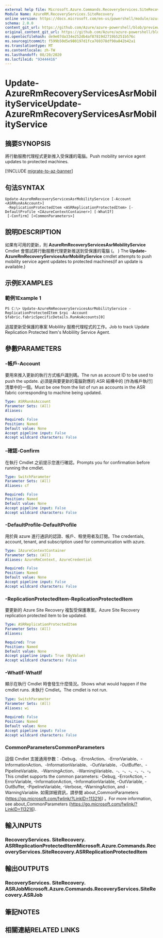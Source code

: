 ```yaml
---
external help file: Microsoft.Azure.Commands.RecoveryServices.SiteRecovery.dll-Help.xml
Module Name: AzureRM.RecoveryServices.SiteRecovery
online version: https://docs.microsoft.com/en-us/powershell/module/azurerm.recoveryservices.siterecovery/update-azurermrecoveryservicesasrmobilityservice
schema: 2.0.0
content_git_url: https://github.com/Azure/azure-powershell/blob/preview/src/ResourceManager/RecoveryServices.SiteRecovery/Commands.RecoveryServices.SiteRecovery/help/Update-AzureRmRecoveryServicesAsrMobilityService.md
original_content_git_url: https://github.com/Azure/azure-powershell/blob/preview/src/ResourceManager/RecoveryServices.SiteRecovery/Commands.RecoveryServices.SiteRecovery/help/Update-AzureRmRecoveryServicesAsrMobilityService.md
ms.openlocfilehash: de9e07da334e252db4af87819d2719b5251b576c
ms.sourcegitcommit: f599b50d5e980197d1fca769378df90a842b42a1
ms.translationtype: MT
ms.contentlocale: zh-TW
ms.lasthandoff: 08/20/2020
ms.locfileid: "93444416"
---
```

# <span data-ttu-id="f08a0-101">Update-AzureRmRecoveryServicesAsrMobilityService</span><span class="sxs-lookup"><span data-stu-id="f08a0-101">Update-AzureRmRecoveryServicesAsrMobilityService</span></span>

## <span data-ttu-id="f08a0-102">摘要</span><span class="sxs-lookup"><span data-stu-id="f08a0-102">SYNOPSIS</span></span>
<span data-ttu-id="f08a0-103">將行動服務代理程式更新推入受保護的電腦。</span><span class="sxs-lookup"><span data-stu-id="f08a0-103">Push mobility service agent updates to protected machines.</span></span>

[!INCLUDE [migrate-to-az-banner](../../includes/migrate-to-az-banner.md)]

## <span data-ttu-id="f08a0-104">句法</span><span class="sxs-lookup"><span data-stu-id="f08a0-104">SYNTAX</span></span>

```
Update-AzureRmRecoveryServicesAsrMobilityService [-Account <ASRRunAsAccount>]
 -ReplicationProtectedItem <ASRReplicationProtectedItem> [-DefaultProfile <IAzureContextContainer>] [-WhatIf]
 [-Confirm] [<CommonParameters>]
```

## <span data-ttu-id="f08a0-105">說明</span><span class="sxs-lookup"><span data-stu-id="f08a0-105">DESCRIPTION</span></span>
<span data-ttu-id="f08a0-106">如果有可用的更新，則 **AzureRmRecoveryServicesAsrMobilityService** Cmdlet 會嘗試將行動服務代理更新推送到受保護的電腦 (。 ) </span><span class="sxs-lookup"><span data-stu-id="f08a0-106">The **Update-AzureRmRecoveryServicesAsrMobilityService** cmdlet attempts to push mobility service agent updates to protected machines(if an update is available.)</span></span>

## <span data-ttu-id="f08a0-107">示例</span><span class="sxs-lookup"><span data-stu-id="f08a0-107">EXAMPLES</span></span>

### <span data-ttu-id="f08a0-108">範例1</span><span class="sxs-lookup"><span data-stu-id="f08a0-108">Example 1</span></span>
```
PS C:\> Update-AzureRmRecoveryServicesAsrMobilityService -ReplicationProtectedItem $rpi -Account $fabric.fabricSpecificDetails.RunAsAccounts[0]
```

<span data-ttu-id="f08a0-109">追蹤更新受保護的專案 Moblility 服務代理程式的工作。</span><span class="sxs-lookup"><span data-stu-id="f08a0-109">Job to track Update Replication Protected Item's Moblility Service Agent.</span></span>

## <span data-ttu-id="f08a0-110">參數</span><span class="sxs-lookup"><span data-stu-id="f08a0-110">PARAMETERS</span></span>

### <span data-ttu-id="f08a0-111">-帳戶</span><span class="sxs-lookup"><span data-stu-id="f08a0-111">-Account</span></span>
<span data-ttu-id="f08a0-112">要用來推入更新的執行方式帳戶識別碼。</span><span class="sxs-lookup"><span data-stu-id="f08a0-112">The run as account ID to be used to push the update.</span></span> <span data-ttu-id="f08a0-113">必須是與要更新的電腦對應的 ASR 結構中的 [作為帳戶執行] 清單中的一個。</span><span class="sxs-lookup"><span data-stu-id="f08a0-113">Must be one from the list of run as accounts in the ASR fabric corresponding to machine being updated.</span></span>

```yaml
Type: ASRRunAsAccount
Parameter Sets: (All)
Aliases:

Required: False
Position: Named
Default value: None
Accept pipeline input: False
Accept wildcard characters: False
```

### <span data-ttu-id="f08a0-114">-確認</span><span class="sxs-lookup"><span data-stu-id="f08a0-114">-Confirm</span></span>
<span data-ttu-id="f08a0-115">在執行 Cmdlet 之前提示您進行確認。</span><span class="sxs-lookup"><span data-stu-id="f08a0-115">Prompts you for confirmation before running the cmdlet.</span></span>

```yaml
Type: SwitchParameter
Parameter Sets: (All)
Aliases: cf

Required: False
Position: Named
Default value: None
Accept pipeline input: False
Accept wildcard characters: False
```

### <span data-ttu-id="f08a0-116">-DefaultProfile</span><span class="sxs-lookup"><span data-stu-id="f08a0-116">-DefaultProfile</span></span>
<span data-ttu-id="f08a0-117">用於與 azure 進行通訊的認證、帳戶、租使用者及訂閱。</span><span class="sxs-lookup"><span data-stu-id="f08a0-117">The credentials, account, tenant, and subscription used for communication with azure.</span></span>

```yaml
Type: IAzureContextContainer
Parameter Sets: (All)
Aliases: AzureRmContext, AzureCredential

Required: False
Position: Named
Default value: None
Accept pipeline input: False
Accept wildcard characters: False
```

### <span data-ttu-id="f08a0-118">-ReplicationProtectedItem</span><span class="sxs-lookup"><span data-stu-id="f08a0-118">-ReplicationProtectedItem</span></span>
<span data-ttu-id="f08a0-119">要更新的 Azure Site Recovery 複製受保護專案。</span><span class="sxs-lookup"><span data-stu-id="f08a0-119">Azure Site Recovery replication protected item to be updated.</span></span>

```yaml
Type: ASRReplicationProtectedItem
Parameter Sets: (All)
Aliases:

Required: True
Position: Named
Default value: None
Accept pipeline input: True (ByValue)
Accept wildcard characters: False
```

### <span data-ttu-id="f08a0-120">-WhatIf</span><span class="sxs-lookup"><span data-stu-id="f08a0-120">-WhatIf</span></span>
<span data-ttu-id="f08a0-121">顯示在執行 Cmdlet 時會發生什麼情況。</span><span class="sxs-lookup"><span data-stu-id="f08a0-121">Shows what would happen if the cmdlet runs.</span></span> <span data-ttu-id="f08a0-122">未執行 Cmdlet。</span><span class="sxs-lookup"><span data-stu-id="f08a0-122">The cmdlet is not run.</span></span>

```yaml
Type: SwitchParameter
Parameter Sets: (All)
Aliases: wi

Required: False
Position: Named
Default value: None
Accept pipeline input: False
Accept wildcard characters: False
```

### <span data-ttu-id="f08a0-123">CommonParameters</span><span class="sxs-lookup"><span data-stu-id="f08a0-123">CommonParameters</span></span>
<span data-ttu-id="f08a0-124">這個 Cmdlet 支援通用參數：-Debug、-ErrorAction、-ErrorVariable、-InformationAction、-InformationVariable、-OutVariable、-OutBuffer、-PipelineVariable、-WarningAction、-WarningVariable、-、-、-、-、-、-。</span><span class="sxs-lookup"><span data-stu-id="f08a0-124">This cmdlet supports the common parameters: -Debug, -ErrorAction, -ErrorVariable, -InformationAction, -InformationVariable, -OutVariable, -OutBuffer, -PipelineVariable, -Verbose, -WarningAction, and -WarningVariable.</span></span> <span data-ttu-id="f08a0-125">如需詳細資訊，請參閱 about_CommonParameters (https://go.microsoft.com/fwlink/?LinkID=113216) 。</span><span class="sxs-lookup"><span data-stu-id="f08a0-125">For more information, see about_CommonParameters (https://go.microsoft.com/fwlink/?LinkID=113216).</span></span>

## <span data-ttu-id="f08a0-126">輸入</span><span class="sxs-lookup"><span data-stu-id="f08a0-126">INPUTS</span></span>

### <span data-ttu-id="f08a0-127">RecoveryServices. SiteRecovery. ASRReplicationProtectedItem</span><span class="sxs-lookup"><span data-stu-id="f08a0-127">Microsoft.Azure.Commands.RecoveryServices.SiteRecovery.ASRReplicationProtectedItem</span></span>

## <span data-ttu-id="f08a0-128">輸出</span><span class="sxs-lookup"><span data-stu-id="f08a0-128">OUTPUTS</span></span>

### <span data-ttu-id="f08a0-129">RecoveryServices. SiteRecovery. ASRJob</span><span class="sxs-lookup"><span data-stu-id="f08a0-129">Microsoft.Azure.Commands.RecoveryServices.SiteRecovery.ASRJob</span></span>

## <span data-ttu-id="f08a0-130">筆記</span><span class="sxs-lookup"><span data-stu-id="f08a0-130">NOTES</span></span>

## <span data-ttu-id="f08a0-131">相關連結</span><span class="sxs-lookup"><span data-stu-id="f08a0-131">RELATED LINKS</span></span>
